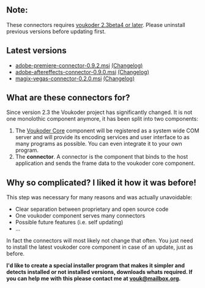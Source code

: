 ## Note:
These connectors requires [voukoder 2.3beta4 or later](https://github.com/Vouk/voukoder/releases). Please uninstall previous versions before updating first.

## Latest versions
- [adobe-premiere-connector-0.9.2.msi](adobe-premiere/adobe-premiere-connector-0.9.2.msi?raw=true) [(Changelog)](adobe-premiere/README.md)
- [adobe-aftereffects-connector-0.9.0.msi](adobe-aftereffects/adobe-aftereffects-connector-0.9.0.msi?raw=true) [(Changelog)](adobe-aftereffects/README.md)
- [magix-vegas-connector-0.2.0.msi](magix-vegas/magix-vegas-connector-0.2.0.msi?raw=true) [(Changelog)](magix-vegas/README.md)
## What are these connectors for?
Since version 2.3 the Voukoder project has significantly changed. It is not one monolothic component anymore, it has been split into two components:
1. The [Voukoder Core](https://github.com/Vouk/voukoder) component will be registered as a system wide COM server and will provide its encoding services and user interface to as many programs as possible. You can even integrate it to your own program.
2. The **connector**. A connector is the component that binds to the host application and sends the frame data to the voukoder core component.
## Why so complicated? I liked it how it was before!
This step was necessary for many reasons and was actually unavoidable:
- Clear separation between proprietary and open source code
- One voukoder component serves many connectors
- Possible future features (i.e. self updating)
- ...

In fact the connectors will most likely not change that often. You just need to install the latest voukoder core component in case of an update, just as before.

**I'd like to create a special installer program that makes it simpler and detects installed or not installed versions, downloads whats required. If you can help me with this please contact me at vouk@mailbox.org.**
